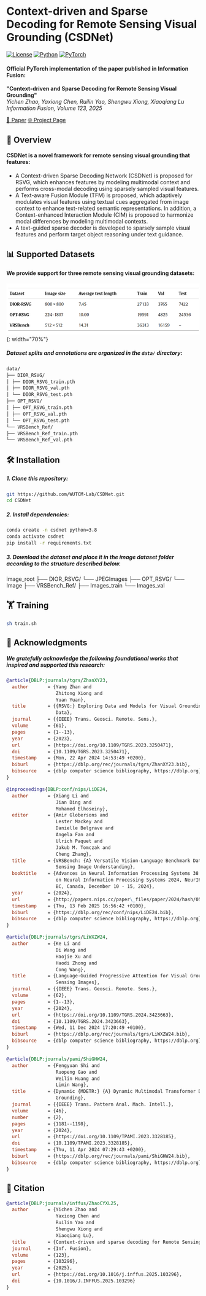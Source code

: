 # Context-driven and Sparse Decoding for Remote Sensing Visual Grounding (CSDNet)

[![License](https://img.shields.io/badge/License-MIT-blue.svg)](LICENSE)
[![Python](https://img.shields.io/badge/Python-3.8%2B-green.svg)](https://www.python.org/)
[![PyTorch](https://img.shields.io/badge/PyTorch-1.10%2B-orange.svg)](https://pytorch.org)

#### Official PyTorch implementation of the paper published in Information Fusion:

**"Context-driven and Sparse Decoding for Remote Sensing Visual Grounding"**  
*Yichen Zhao, Yaxiong Chen, Ruilin Yao, Shengwu Xiong, Xiaoqiang Lu*  
*Information Fusion, Volume 123, 2025*

[📄 Paper](https://www.sciencedirect.com/science/article/pii/S1566253525003690#d1e1674) [🌐 Project Page](https://github.com/WUTCM-Lab/CSDNet) 

## 🚀 Overview

#### CSDNet is a novel framework for remote sensing visual grounding that features:
- A Context-driven Sparse Decoding Network (CSDNet) is proposed for RSVG, which enhances features by modeling multimodal context and performs cross-modal decoding using sparsely sampled visual features.
- A Text-aware Fusion Module (TFM) is proposed, which adaptively modulates visual features using textual cues aggregated from image context to enhance text-related semantic representations. In addition, a Context-enhanced Interaction Module (CIM) is proposed to harmonize modal differences by modeling multimodal contexts.
- A text-guided sparse decoder is developed to sparsely sample visual features and perform target object reasoning under text guidance.

## 📊 Supported Datasets
#### We provide support for three remote sensing visual grounding datasets:
![alt text](datasets.png){: width="70%"}

##### Dataset splits and annotations are organized in the `data/` directory:
```bash
data/
├── DIOR_RSVG/
│ ├── DIOR_RSVG_train.pth
│ ├── DIOR_RSVG_val.pth
│ └── DIOR_RSVG_test.pth
├── OPT_RSVG/
│ ├── OPT_RSVG_train.pth
│ ├── OPT_RSVG_val.pth
│ └── OPT_RSVG_test.pth
└── VRSBench_Ref/
├── VRSBench_Ref_train.pth
└── VRSBench_Ref_val.pth
```

## 🛠 Installation

##### 1. Clone this repository:
```bash
git https://github.com/WUTCM-Lab/CSDNet.git
cd CSDNet
```

##### 2. Install dependencies:
```bash
conda create -n csdnet python=3.8
conda activate csdnet
pip install -r requirements.txt
```

##### 3. Download the dataset and place it in the image dataset folder according to the structure described below.
image_root
├── DIOR_RSVG/
└── JPEGImages
├── OPT_RSVG/
└── Image
├── VRSBench_Ref/
├── Images_train
└── Images_val

## 🏋️ Training
```bash
sh train.sh
```

## 🙏 Acknowledgments
##### We gratefully acknowledge the following foundational works that inspired and supported this research:
```bibtex
@article{DBLP:journals/tgrs/ZhanXY23,
  author       = {Yang Zhan and
                  Zhitong Xiong and
                  Yuan Yuan},
  title        = {{RSVG:} Exploring Data and Models for Visual Grounding on Remote Sensing
                  Data},
  journal      = {{IEEE} Trans. Geosci. Remote. Sens.},
  volume       = {61},
  pages        = {1--13},
  year         = {2023},
  url          = {https://doi.org/10.1109/TGRS.2023.3250471},
  doi          = {10.1109/TGRS.2023.3250471},
  timestamp    = {Mon, 22 Apr 2024 14:53:49 +0200},
  biburl       = {https://dblp.org/rec/journals/tgrs/ZhanXY23.bib},
  bibsource    = {dblp computer science bibliography, https://dblp.org}
}
```

```bibtex
@inproceedings{DBLP:conf/nips/LiDE24,
  author       = {Xiang Li and
                  Jian Ding and
                  Mohamed Elhoseiny},
  editor       = {Amir Globersons and
                  Lester Mackey and
                  Danielle Belgrave and
                  Angela Fan and
                  Ulrich Paquet and
                  Jakub M. Tomczak and
                  Cheng Zhang},
  title        = {VRSBench: {A} Versatile Vision-Language Benchmark Dataset for Remote
                  Sensing Image Understanding},
  booktitle    = {Advances in Neural Information Processing Systems 38: Annual Conference
                  on Neural Information Processing Systems 2024, NeurIPS 2024, Vancouver,
                  BC, Canada, December 10 - 15, 2024},
  year         = {2024},
  url          = {http://papers.nips.cc/paper\_files/paper/2024/hash/05b7f821234f66b78f99e7803fffa78a-Abstract-Datasets\_and\_Benchmarks\_Track.html},
  timestamp    = {Thu, 13 Feb 2025 16:56:42 +0100},
  biburl       = {https://dblp.org/rec/conf/nips/LiDE24.bib},
  bibsource    = {dblp computer science bibliography, https://dblp.org}
}
```

```bibtex
@article{DBLP:journals/tgrs/LiWXZW24,
  author       = {Ke Li and
                  Di Wang and
                  Haojie Xu and
                  Haodi Zhong and
                  Cong Wang},
  title        = {Language-Guided Progressive Attention for Visual Grounding in Remote
                  Sensing Images},
  journal      = {{IEEE} Trans. Geosci. Remote. Sens.},
  volume       = {62},
  pages        = {1--13},
  year         = {2024},
  url          = {https://doi.org/10.1109/TGRS.2024.3423663},
  doi          = {10.1109/TGRS.2024.3423663},
  timestamp    = {Wed, 11 Dec 2024 17:20:49 +0100},
  biburl       = {https://dblp.org/rec/journals/tgrs/LiWXZW24.bib},
  bibsource    = {dblp computer science bibliography, https://dblp.org}
}
```

```bibtex
@article{DBLP:journals/pami/ShiGHW24,
  author       = {Fengyuan Shi and
                  Ruopeng Gao and
                  Weilin Huang and
                  Limin Wang},
  title        = {Dynamic {MDETR:} {A} Dynamic Multimodal Transformer Decoder for Visual
                  Grounding},
  journal      = {{IEEE} Trans. Pattern Anal. Mach. Intell.},
  volume       = {46},
  number       = {2},
  pages        = {1181--1198},
  year         = {2024},
  url          = {https://doi.org/10.1109/TPAMI.2023.3328185},
  doi          = {10.1109/TPAMI.2023.3328185},
  timestamp    = {Thu, 11 Apr 2024 07:29:43 +0200},
  biburl       = {https://dblp.org/rec/journals/pami/ShiGHW24.bib},
  bibsource    = {dblp computer science bibliography, https://dblp.org}
}

```


## 📜 Citation
```bibtex
@article{DBLP:journals/inffus/ZhaoCYXL25,
  author       = {Yichen Zhao and
                  Yaxiong Chen and
                  Ruilin Yao and
                  Shengwu Xiong and
                  Xiaoqiang Lu},
  title        = {Context-driven and sparse decoding for Remote Sensing Visual Grounding},
  journal      = {Inf. Fusion},
  volume       = {123},
  pages        = {103296},
  year         = {2025},
  url          = {https://doi.org/10.1016/j.inffus.2025.103296},
  doi          = {10.1016/J.INFFUS.2025.103296}
}
```